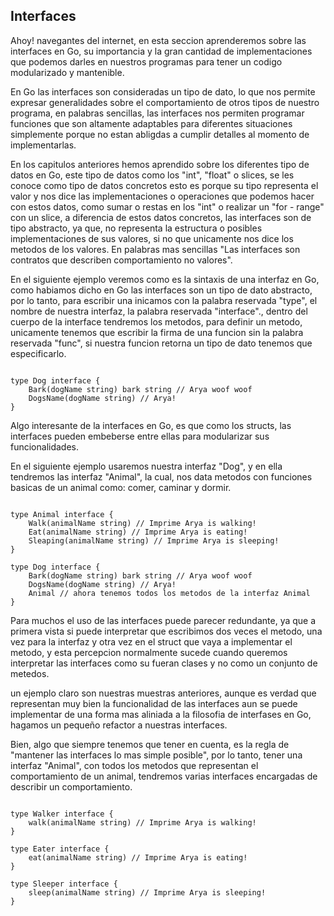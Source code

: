 ## Interfaces

Ahoy! navegantes del internet, en esta seccion aprenderemos sobre las interfaces en Go, su importancia y la gran cantidad de implementaciones que podemos darles en nuestros programas para tener un codigo modularizado y mantenible.

En Go las interfaces son consideradas un tipo de dato, lo que nos permite expresar generalidades sobre el comportamiento de otros tipos de nuestro programa, en palabras sencillas, las interfaces nos permiten programar funciones que son altamente adaptables para diferentes situaciones simplemente porque no estan abligdas a cumplir detalles al momento de implementarlas. 

En los capitulos anteriores hemos aprendido sobre los diferentes tipo de datos en Go, este tipo de datos como los "int", "float" o slices, se les conoce como tipo de datos concretos esto es porque su tipo representa el valor y nos dice las implementaciones o operaciones que podemos hacer con estos datos, como sumar o restas en los "int" o realizar un "for - range" con un slice, a diferencia de estos datos concretos, las interfaces son de tipo abstracto, ya que, no representa la estructura o posibles implementaciones de sus valores, si no que unicamente nos dice los metodos de los valores. En palabras mas sencillas "Las interfaces son contratos que describen comportamiento no valores".

En el siguiente ejemplo veremos como es la sintaxis de una interfaz en Go, como habiamos dicho en Go las interfaces son un tipo de dato abstracto, por lo tanto, para escribir una inicamos con la palabra reservada "type", el nombre de nuestra interfaz, la palabra reservada "interface"., dentro del cuerpo de la interface tendremos los metodos, para definir un metodo, unicamente tenemos que escribir la firma de una funcion sin la palabra reservada "func", si nuestra funcion retorna un tipo de dato tenemos que especificarlo.

```golang

type Dog interface {
    Bark(dogName string) bark string // Arya woof woof 
    DogsName(dogName string) // Arya!
}
```


Algo interesante de la interfaces en Go, es que como los structs, las interfaces pueden embeberse entre ellas para modularizar sus funcionalidades.

En el siguiente ejemplo usaremos nuestra interfaz "Dog", y en ella tendremos las interfaz "Animal", la cual, nos data metodos con funciones basicas de un animal como: comer, caminar y dormir.

```golang

type Animal interface {
    Walk(animalName string) // Imprime Arya is walking!
    Eat(animalName string) // Imprime Arya is eating!
    Sleaping(animalName string) // Imprime Arya is sleeping!
}

type Dog interface {
    Bark(dogName string) bark string // Arya woof woof 
    DogsName(dogName string) // Arya!
    Animal // ahora tenemos todos los metodos de la interfaz Animal
}
```

Para muchos el uso de las interfaces puede parecer redundante, ya que a primera vista si puede interpretar que escribimos dos veces el metodo, una vez para la interfaz y otra vez en el struct que vaya a implementar el metodo, y esta percepcion normalmente sucede cuando queremos interpretar las interfaces como su fueran clases y no como  un conjunto de metedos.

un ejemplo claro son nuestras muestras anteriores, aunque es verdad que representan muy bien la funcionalidad de las interfaces aun se puede implementar de una forma mas aliniada a la filosofia de interfases en Go, hagamos un pequeño refactor a nuestras interfaces.

Bien, algo que siempre tenemos que tener en cuenta, es la regla de "mantener las interfaces lo mas simple posible", por lo tanto, tener una interfaz "Animal", con todos los metodos que representan el comportamiento de un animal, tendremos varias interfaces encargadas de describir un comportamiento.

```golang

type Walker interface {
    walk(animalName string) // Imprime Arya is walking!
}

type Eater interface {
    eat(animalName string) // Imprime Arya is eating!
}

type Sleeper interface {
    sleep(animalName string) // Imprime Arya is sleeping!
}

```

